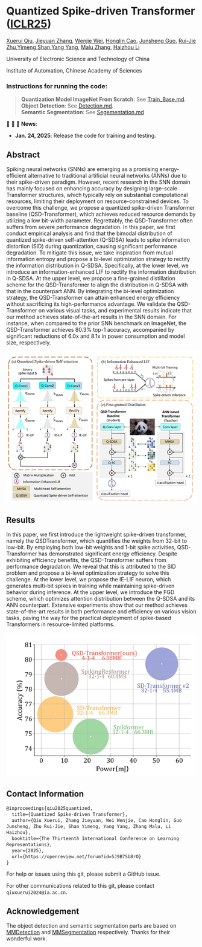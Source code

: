 
# Quantized Spike-driven Transformer ([ICLR25](https://arxiv.org/abs/2501.13492))

[Xuerui Qiu](https://scholar.google.com/citations?user=bMwW4e8AAAAJ&hl=zh-CN), [Jieyuan Zhang](https://www.ericzhuestc.site/), [Wenjie Wei](), [Honglin Cao](), [Junsheng Guo](), [Rui-Jie Zhu](https://scholar.google.com/citations?user=08ITzJsAAAAJ&hl=zh-CN),[Yimeng Shan](),[Yang Yang](), [Malu Zhang](), [Haizhou Li](https://www.colips.org/~eleliha/)

University of Electronic Science and Technology of China

Institute of Automation, Chinese Academy of Sciences


### Instructions for running the code:
> **Quantization Model ImageNet From Scratch**: See [Train_Base.md](classification/readme.md).\
> **Object Detection**: See [Detection.md](det/readme.md).\
> **Semantic Segmentation**: See [Segementation.md](seg/readme.md)


:rocket:  :rocket:  :rocket: **News**:

- **Jan. 24, 2025**: Release the code for training and testing.

## Abstract
Spiking neural networks (SNNs) are emerging as a promising energy-efficient alternative to traditional artificial neural networks (ANNs) due to their spike-driven paradigm. However, recent research in the SNN domain has mainly focused on enhancing accuracy by designing large-scale Transformer structures, which typically rely on substantial computational resources, limiting their deployment on resource-constrained devices. To overcome this challenge, we propose a quantized spike-driven Transformer baseline (QSD-Transformer), which achieves reduced resource demands by utilizing a low bit-width parameter. Regrettably, the QSD-Transformer often suffers from severe performance degradation. In this paper, we first conduct empirical analysis and find that the bimodal distribution of quantized spike-driven self-attention (Q-SDSA) leads to spike information distortion (SID) during quantization, causing significant performance degradation. To mitigate this issue, we take inspiration from mutual information entropy and propose a bi-level optimization strategy to rectify the information distribution in Q-SDSA. Specifically, at the lower level, we introduce an information-enhanced LIF to rectify the information distribution in Q-SDSA. At the upper level, we propose a fine-grained distillation scheme for the QSD-Transformer to align the distribution in Q-SDSA with that in the counterpart ANN. By integrating the bi-level optimization strategy, the QSD-Transformer can attain enhanced energy efficiency without sacrificing its high-performance advantage. We validate the QSD-Transformer on various visual tasks, and experimental results indicate that our method achieves state-of-the-art results in the SNN domain. For instance, when compared to the prior SNN benchmark on ImageNet, the QSD-Transformer achieves 80.3% top-1 accuracy, accompanied by significant reductions of 6.0x and 8.1x in power consumption and model size, respectively.

![avatar](./imgs/main.jpg)

## Results
In this paper, we first introduce the lightweight spike-driven transformer, namely the QSDTransformer, which quantifies the weights from 32-bit to low-bit. By employing both low-bit weights and 1-bit spike activities, QSD-Transformer has demonstrated significant energy efficiency. Despite exhibiting efficiency benefits, the QSD-Transformer suffers from performance degradation. We reveal that this is attributed to the SID problem and propose a bi-level optimization strategy to solve this challenge. At the lower level, we propose the IE-LIF neuron, which generates multi-bit spikes in training while maintaining spike-driven behavior during inference. At the upper level, we introduce the FGD scheme, which optimizes attention distribution between the Q-SDSA and its ANN counterpart. Extensive experiments show that our method achieves state-of-the-art results in both performance and efficiency on various vision tasks, paving the way for the practical deployment of spike-based Transformers in resource-limited platforms.

![avatar](./imgs/results.jpg)


## Contact Information

```
@inproceedings{qiu2025quantized,
  title={Quantized Spike-driven Transformer},
  author={Qiu Xuerui, Zhang Jieyuan, Wei Wenjie, Cao Honglin, Guo Junsheng, Zhu Rui-Jie, Shan Yimeng, Yang Yang, Zhang Malu, Li Haizhou},
  booktitle={The Thirteenth International Conference on Learning Representations},
  year={2025},
  url={https://openreview.net/forum?id=5J9B7Sb8rO}
}
```

For help or issues using this git, please submit a GitHub issue.

For other communications related to this git, please contact  `qiuxuerui2024@ia.ac.cn`.

## Acknowledgement
The object detection and semantic segmentation parts are based on [MMDetection](https://github.com/open-mmlab/mmdetection) and [MMSegmentation](https://github.com/open-mmlab/mmsegmentation) respectively. Thanks for their wonderful work.
